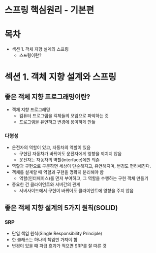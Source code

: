 # 스프링 핵심원리 - 기본편
# 목차
- 섹션 1. 객체 지향 설계와 스프링
    - 스프링이란?
# 섹션 1. 객체 지향 설계와 스프링
## 좋은 객체 지향 프로그래밍이란?
- 객체 지향 프로그래밍
    - 컴퓨터 프로그램을 객체들의 모임으로 파악하는 것
    - 프로그램을 유연하고 변경에 용이하게 만듦
### 다형성
- 운전자의 역할이 있고, 자동차의 역할이 있음
    - 구현된 자동차가 바뀌어도 운전자에게 영향을 끼치지 않음
    - 운전자는 자동차의 역할(interface)에만 의존
- 역할과 구현으로 구분하면 세상이 단순해지고, 유연해지며, 변경도 편리해진다.
- 객체를 설계할 때 역할과 구현을 명확히 분리해야 함
    - 역할(인터페이스)를 먼저 부여하고, 그 역할을 수행하는 구현 객체 만들기
- 중요한 건 클라이언트와 서버간의 관계
    - 서버사이드에서 구현이 바뀌어도 클라이언트에 영향을 주지 않음
## 좋은 객체 지향 설계의 5가지 원칙(SOLID)
### SRP
- 단일 책임 원칙(Single Responsibility Principle)
- 한 클래스는 하나의 책임만 가져야 함
- 변경이 있을 때 파급 효과가 적으면 SRP를 잘 따른 것
